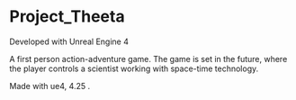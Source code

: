 # Project_Theeta

Developed with Unreal Engine 4

A first person action-adventure game. The game is set in the future, where the player controls a scientist working with space-time technology.

Made with ue4, 4.25 . 

